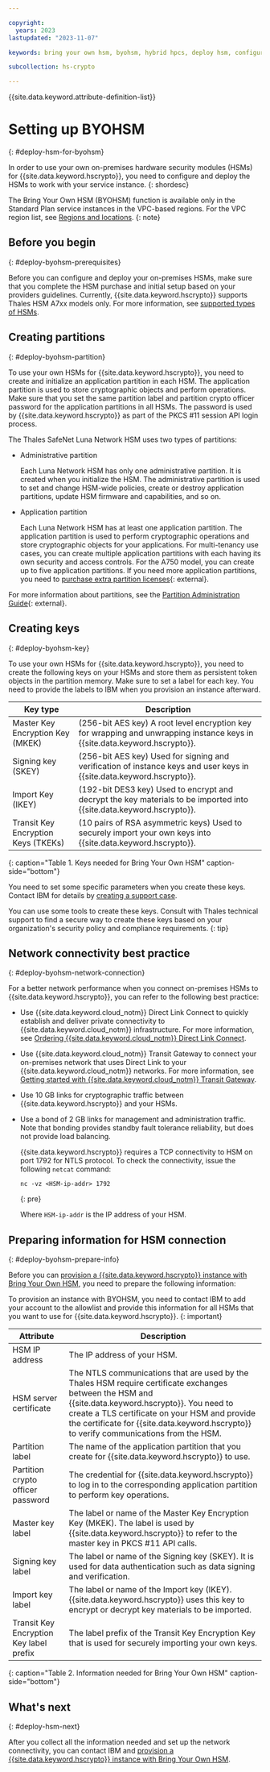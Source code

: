 ```yaml
---

copyright:
  years: 2023
lastupdated: "2023-11-07"

keywords: bring your own hsm, byohsm, hybrid hpcs, deploy hsm, configure own hsm

subcollection: hs-crypto

---
```


{{site.data.keyword.attribute-definition-list}}

# Setting up BYOHSM
{: #deploy-hsm-for-byohsm}

In order to use your own on-premises hardware security modules (HSMs) for {{site.data.keyword.hscrypto}}, you need to configure and deploy the HSMs to work with your service instance.
{: shordesc}

The Bring Your Own HSM (BYOHSM) function is available only in the Standard Plan service instances in the VPC-based regions. For the VPC region list, see [Regions and locations](/docs/hs-crypto?topic=hs-crypto-regions#available-regions).
{: note}

## Before you begin
{: #deploy-byohsm-prerequisites}

Before you can configure and deploy your on-premises HSMs, make sure that you complete the HSM purchase and initial setup based on your providers guidelines. Currently, {{site.data.keyword.hscrypto}} supports Thales HSM A7xx models only. For more information, see [supported types of HSMs](/docs/hs-crypto?topic=hs-crypto-introduce-bring-your-own-hsm#byohsm-limitation-scope).

## Creating partitions
{: #deploy-byohsm-partition}

To use your own HSMs for {{site.data.keyword.hscrypto}}, you need to create and initialize an application partition in each HSM. The application partition is used to store cryptographic objects and perform operations. Make sure that you set the same partition label and partition crypto officer password for the application partitions in all HSMs. The password is used by {{site.data.keyword.hscrypto}} as part of the PKCS #11 session API login process.

The Thales SafeNet Luna Network HSM uses two types of partitions:

- Administrative partition

    Each Luna Network HSM has only one administrative partition. It is created when you initialize the HSM. The administrative partition is used to set and change HSM-wide policies, create or destroy application partitions, update HSM firmware and capabilities, and so on.

- Application partition

    Each Luna Network HSM has at least one application partition. The application partition is used to perform cryptographic operations and store cryptographic objects for your applications. For multi-tenancy use cases, you can create multiple application partitions with each having its own security and access controls. For the A750 model, you can create up to five application partitions. If you need more application partitions, you need to [purchase extra partition licenses](https://thalesdocs.com/gphsm/luna/7/docs/network/Content/admin_hsm/updates/licensing/capabilities_sa.htm){: external}.

For more information about partitions, see the [Partition Administration Guide](https://thalesdocs.com/gphsm/luna/7/docs/network/Content/admin_partition/Preface.htm){: external}.

## Creating keys
{: #deploy-byohsm-key}

To use your own HSMs for {{site.data.keyword.hscrypto}}, you need to create the following keys on your HSMs and store them as persistent token objects in the partition memory. Make sure to set a label for each key. You need to provide the labels to IBM when you provision an instance afterward.

| Key type	| Description |
| --------  | ----------- |
| Master Key Encryption Key (MKEK) |	(256-bit AES key) A root level encryption key for wrapping and unwrapping instance keys in {{site.data.keyword.hscrypto}}. |
| Signing key (SKEY) |	(256-bit AES key) Used for signing and verification of instance keys and user keys in {{site.data.keyword.hscrypto}}. |
| Import Key (IKEY)	| (192-bit DES3 key) Used to encrypt and decrypt the key materials to be imported into {{site.data.keyword.hscrypto}}. |
| Transit Key Encryption Keys (TKEKs)	| (10 pairs of RSA asymmetric keys) Used to securely import your own keys into {{site.data.keyword.hscrypto}}. |
{: caption="Table 1. Keys needed for Bring Your Own HSM" caption-side="bottom"}

You need to set some specific parameters when you create these keys. Contact IBM for details by [creating a support case](/docs/get-support?topic=get-support-open-case).

You can use some tools to create these keys. Consult with Thales technical support to find a secure way to create these keys based on your organization's security policy and compliance requirements.
{: tip}

## Network connectivity best practice
{: #deploy-byohsm-network-connection}

For a better network performance when you connect on-premises HSMs to {{site.data.keyword.hscrypto}}, you can refer to the following best practice:

- Use {{site.data.keyword.cloud_notm}} Direct Link Connect to quickly establish and deliver private connectivity to {{site.data.keyword.cloud_notm}} infrastructure. For more information, see [Ordering {{site.data.keyword.cloud_notm}} Direct Link Connect](/docs/dl?topic=dl-how-to-order-ibm-cloud-dl-connect).
- Use {{site.data.keyword.cloud_notm}} Transit Gateway to connect your on-premises network that uses Direct Link to your {{site.data.keyword.cloud_notm}} networks. For more information, see [Getting started with {{site.data.keyword.cloud_notm}} Transit Gateway](/docs/transit-gateway?topic=transit-gateway-getting-started).
- Use 10 GB links for cryptographic traffic between {{site.data.keyword.hscrypto}} and your HSMs.
- Use a bond of 2 GB links for management and administration traffic. Note that bonding provides standby fault tolerance reliability, but does not provide load balancing.

    {{site.data.keyword.hscrypto}} requires a TCP connectivity to HSM on port 1792 for NTLS protocol. To check the connectivity, issue the following `netcat` command:

    ```
    nc -vz <HSM-ip-addr> 1792
    ```
    {: pre}

    Where `HSM-ip-addr` is the IP address of your HSM.

## Preparing information for HSM connection
{: #deploy-byohsm-prepare-info}

Before you can [provision a {{site.data.keyword.hscrypto}} instance with Bring Your Own HSM](/docs/hs-crypto?topic=hs-crypto-provision-instance-with-byohsm), you need to prepare the following information:

To provision an instance with BYOHSM, you need to contact IBM to add your account to the allowlist and provide this information for all HSMs that you want to use for {{site.data.keyword.hscrypto}}.
{: important}

| Attribute | Description |
| --------- | ----------- |
| HSM IP address | The IP address of your HSM. |
| HSM server certificate | The NTLS communications that are used by the Thales HSM require certificate exchanges between the HSM and {{site.data.keyword.hscrypto}}. You need to create a TLS certificate on your HSM and provide the certificate for {{site.data.keyword.hscrypto}} to verify communications from the HSM. |
| Partition label | The name of the application partition that you create for {{site.data.keyword.hscrypto}} to use. |
| Partition crypto officer password | The credential for {{site.data.keyword.hscrypto}} to log in to the corresponding application partition to perform key operations. |
| Master key label | The label or name of the Master Key Encryption Key (MKEK). The label is used by {{site.data.keyword.hscrypto}} to refer to the master key in PKCS #11 API calls. |
| Signing key label | The label or name of the Signing key (SKEY). It is used for data authentication such as data signing and verification. |
| Import key label | The label or name of the Import key (IKEY). {{site.data.keyword.hscrypto}} uses this key to encrypt or decrypt key materials to be imported. |
| Transit Key Encryption Key label prefix | The label prefix of the Transit Key Encryption Key that is used for securely importing your own keys. |
{: caption="Table 2. Information needed for Bring Your Own HSM" caption-side="bottom"}

## What's next
{: #deploy-hsm-next}

After you collect all the information needed and set up the network connectivity, you can contact IBM and [provision a {{site.data.keyword.hscrypto}} instance with Bring Your Own HSM](/docs/hs-crypto?topic=hs-crypto-provision-instance-with-byohsm).

